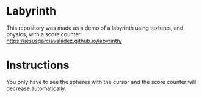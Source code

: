 # Labyrinth

This repository was made as a demo of a labyrinth using textures, and physics, with a score counter: https://jesusgarciavaladez.github.io/labyrinth/

# Instructions

You only have to see the spheres with the cursor and the score counter will decrease automatically.

